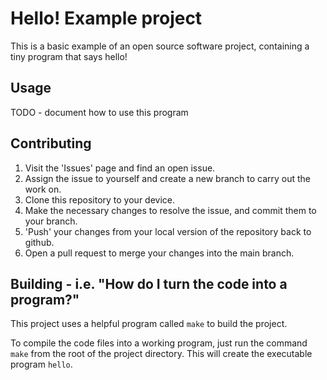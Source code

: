 # Hello! Example project

This is a basic example of an open source software project, containing a tiny program that says hello!

## Usage

TODO - document how to use this program

## Contributing

1. Visit the 'Issues' page and find an open issue.
2. Assign the issue to yourself and create a new branch to carry out the work on.
3. Clone this repository to your device.
4. Make the necessary changes to resolve the issue, and commit them to your branch.
5. 'Push' your changes from your local version of the repository back to github.
6. Open a pull request to merge your changes into the main branch.

## Building - i.e. "How do I turn the code into a program?" 

This project uses a helpful program called `make` to build the project.

To compile the code files into a working program, just run the command `make` from the root of the project directory.
This will create the executable program `hello`.
